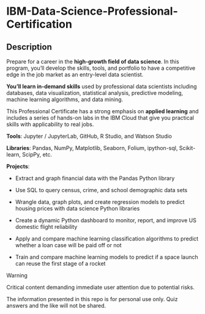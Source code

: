 # IBM-Data-Science-Professional-Certification

## Description

Prepare for a career in the **high-growth field of data science**. In this program, you’ll develop the skills, tools, and portfolio to have a competitive edge in the job market as an entry-level data scientist.

**You’ll learn in-demand skills** used by professional data scientists including databases, data visualization, statistical analysis, predictive modeling, machine learning algorithms, and data mining.

This Professional Certificate has a strong emphasis on **applied learning** and includes a series of hands-on labs in the IBM Cloud that give you practical skills with applicability to real jobs.

**Tools**: Jupyter / JupyterLab, GitHub, R Studio, and Watson Studio

**Libraries**: Pandas, NumPy, Matplotlib, Seaborn, Folium, ipython-sql, Scikit-learn, ScipPy, etc.

**Projects**:

 - Extract and graph financial data with the Pandas Python library

 - Use SQL to query census, crime, and school demographic data sets

 - Wrangle data, graph plots, and create regression models to predict housing prices with data science Python libraries

 - Create a dynamic Python dashboard to monitor, report, and improve US domestic flight reliability

 - Apply and compare machine learning classification algorithms to predict whether a loan case will be paid off or not

 - Train and compare machine learning models to predict if a space launch can reuse the first stage of a rocket

> [!WARNING]  
> Critical content demanding immediate user attention due to potential risks.

The information presented in this repo is for personal use only. Quiz answers and the like will not be shared.
